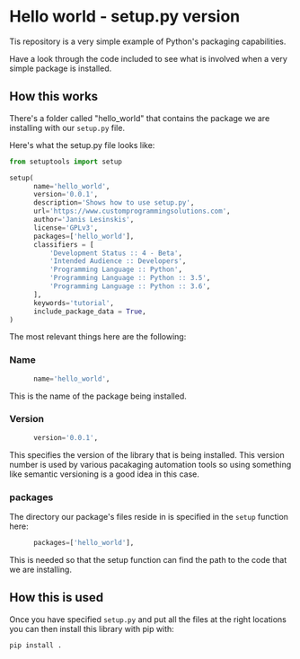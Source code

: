 # Hello world - setup.py version

Tis repository is a very simple example of Python's packaging capabilities.

Have a look through the code included to see what is involved when a very simple package is installed.

## How this works

There's a folder called "hello_world" that contains the package we are installing with our `setup.py` file.

Here's what the setup.py file looks like:

```python
from setuptools import setup

setup(
      name='hello_world',
      version='0.0.1',
      description='Shows how to use setup.py',
      url='https://www.customprogrammingsolutions.com',
      author='Janis Lesinskis',
      license='GPLv3',
      packages=['hello_world'],
      classifiers = [
          'Development Status :: 4 - Beta',
          'Intended Audience :: Developers',
          'Programming Language :: Python',
          'Programming Language :: Python :: 3.5',
          'Programming Language :: Python :: 3.6',
      ],
      keywords='tutorial',
      include_package_data = True,
)
```

The most relevant things here are the following:

### Name

```python
      name='hello_world',
```

This is the name of the package being installed.

### Version

```python
      version='0.0.1',
```

This specifies the version of the library that is being installed. This version number is used by various pacakaging automation tools so using something like semantic versioning is a good idea in this case.

### packages

The directory our package's files reside in is specified in the `setup` function here:

```python
      packages=['hello_world'],
```

This is needed so that the setup function can find the path to the code that we are installing.

## How this is used

Once you have specified `setup.py` and put all the files at the right locations you can then install this library with pip with:

```sh
pip install .
```
